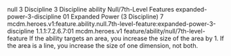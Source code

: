 <ability>
  <metadata>
    <class>null</class>
    <cost>3 Discipline</cost>
    <cost_amount>3</cost_amount>
    <cost_resource>Discipline</cost_resource>
    <feature_type>ability</feature_type>
    <file_dpath>Null/7th-Level Features</file_dpath>
    <item_id>expanded-power-3-discipline</item_id>
    <item_index>01</item_index>
    <item_name>Expanded Power (3 Discipline)</item_name>
    <level>7</level>
    <scc>mcdm.heroes.v1:feature.ability.null.7th-level-feature:expanded-power-3-discipline</scc>
    <scdc>1.1.1:7.2.6.7:01</scdc>
    <source>mcdm.heroes.v1</source>
    <type>feature/ability/null/7th-level-feature</type>
  </metadata>
  <effects>
    <effect type="mundane">If the ability targets an area, you increase the size of the area by 1. If the area is a line, you increase the size of one dimension, not both.</effect>
  </effects>
</ability>
